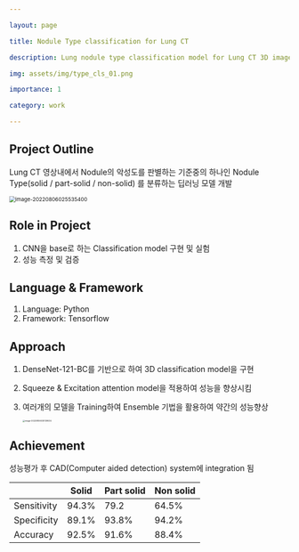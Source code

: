 ```yaml
---

layout: page

title: Nodule Type classification for Lung CT

description: Lung nodule type classification model for Lung CT 3D image

img: assets/img/type_cls_01.png

importance: 1

category: work

---
```




## Project Outline

Lung CT 영상내에서 Nodule의 악성도를 판별하는 기준중의 하나인 Nodule Type(solid / part-solid / non-solid) 를 분류하는 딥러닝 모델 개발

<img src="/Users/dkkim/Desktop/codes/dkdkkim.github.io/assets/img/image-20220806025535400.png" alt="image-20220806025535400" style="zoom:67%;" />

## Role in Project

1. CNN을 base로 하는 Classification model 구현 및 실험
2. 성능 측정 및 검증

## Language & Framework

1. Language: Python
2. Framework: Tensorflow

## Approach

1. DenseNet-121-BC를 기반으로 하여 3D classification model을 구현

2. Squeeze & Excitation attention model을 적용하여 성능을 향상시킴

3. 여러개의 모델을 Training하여 Ensemble 기법을 활용하여 약간의 성능향상

   <img src="/Users/dkkim/Desktop/codes/dkdkkim.github.io/assets/img/image-20220806030139034.png" alt="image-20220806030139034" style="zoom: 25%;" />

## Achievement

성능평가 후 CAD(Computer aided detection) system에 integration 됨

|             | Solid | Part solid | Non solid |
| ----------- | ----- | ---------- | --------- |
| Sensitivity | 94.3% | 79.2       | 64.5%     |
| Specificity | 89.1% | 93.8%      | 94.2%     |
| Accuracy    | 92.5% | 91.6%      | 88.4%     |

